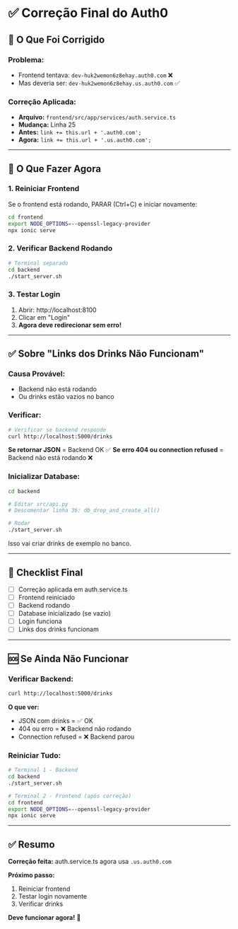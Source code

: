 # ✅ Correção Final do Auth0

## 🔧 O Que Foi Corrigido

### Problema:
- Frontend tentava: `dev-huk2wemon6z8ehay.auth0.com` ❌
- Mas deveria ser: `dev-huk2wemon6z8ehay.us.auth0.com` ✅

### Correção Aplicada:
- **Arquivo:** `frontend/src/app/services/auth.service.ts`
- **Mudança:** Linha 25
- **Antes:** `link += this.url + '.auth0.com';`
- **Agora:** `link += this.url + '.us.auth0.com';`

---

## 🚀 O Que Fazer Agora

### 1. Reiniciar Frontend

Se o frontend está rodando, PARAR (Ctrl+C) e iniciar novamente:

```bash
cd frontend
export NODE_OPTIONS=--openssl-legacy-provider
npx ionic serve
```

### 2. Verificar Backend Rodando

```bash
# Terminal separado
cd backend
./start_server.sh
```

### 3. Testar Login

1. Abrir: http://localhost:8100
2. Clicar em "Login"
3. **Agora deve redirecionar sem erro!**

---

## ✅ Sobre "Links dos Drinks Não Funcionam"

### Causa Provável:
- Backend não está rodando
- Ou drinks estão vazios no banco

### Verificar:

```bash
# Verificar se backend responde
curl http://localhost:5000/drinks
```

**Se retornar JSON** = Backend OK ✅
**Se erro 404 ou connection refused** = Backend não está rodando ❌

### Inicializar Database:

```bash
cd backend

# Editar src/api.py
# Descomentar linha 36: db_drop_and_create_all()

# Rodar
./start_server.sh
```

Isso vai criar drinks de exemplo no banco.

---

## 📝 Checklist Final

- [ ] Correção aplicada em auth.service.ts
- [ ] Frontend reiniciado
- [ ] Backend rodando
- [ ] Database inicializado (se vazio)
- [ ] Login funciona
- [ ] Links dos drinks funcionam

---

## 🆘 Se Ainda Não Funcionar

### Verificar Backend:

```bash
curl http://localhost:5000/drinks
```

**O que ver:**
- JSON com drinks = ✅ OK
- 404 ou erro = ❌ Backend não rodando
- Connection refused = ❌ Backend parou

### Reiniciar Tudo:

```bash
# Terminal 1 - Backend
cd backend
./start_server.sh

# Terminal 2 - Frontend (após correção)
cd frontend
export NODE_OPTIONS=--openssl-legacy-provider
npx ionic serve
```

---

## ✅ Resumo

**Correção feita:** auth.service.ts agora usa `.us.auth0.com`

**Próximo passo:** 
1. Reiniciar frontend
2. Testar login novamente
3. Verificar drinks

**Deve funcionar agora!** 🎉

